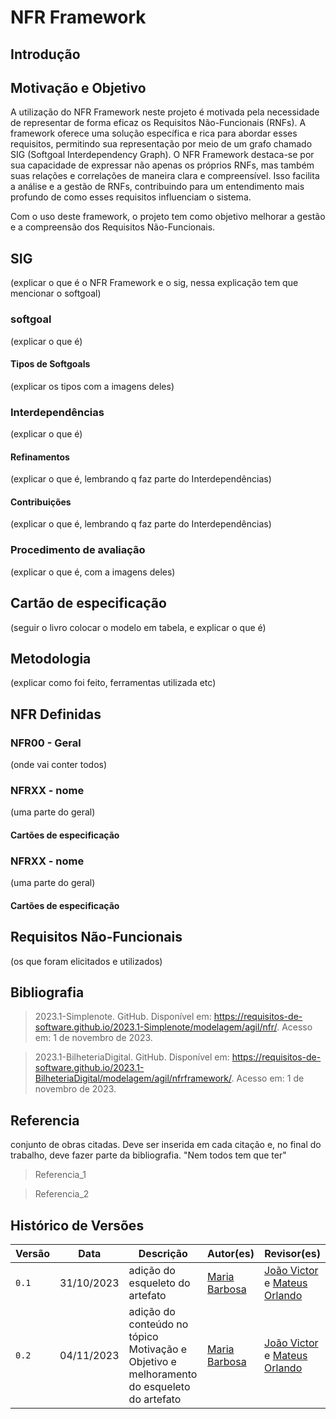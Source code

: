 # NFR Framework

## Introdução


## Motivação e Objetivo

A utilização do NFR Framework neste projeto é motivada pela necessidade de representar de forma eficaz os Requisitos Não-Funcionais (RNFs). A framework oferece uma solução específica e rica para abordar esses requisitos, permitindo sua representação por meio de um grafo chamado SIG (Softgoal Interdependency Graph). O NFR Framework destaca-se por sua capacidade de expressar não apenas os próprios RNFs, mas também suas relações e correlações de maneira clara e compreensível. Isso facilita a análise e a gestão de RNFs, contribuindo para um entendimento mais profundo de como esses requisitos influenciam o sistema.

Com o uso deste framework, o projeto tem como objetivo melhorar a gestão e a compreensão dos Requisitos Não-Funcionais.


## SIG
(explicar o que é o NFR Framework e o sig, nessa explicação tem que mencionar o softgoal)

### softgoal
(explicar o que é)

#### Tipos de Softgoals
(explicar os tipos com a imagens deles)

### Interdependências
(explicar o que é)
#### Refinamentos
(explicar o que é, lembrando q faz parte do Interdependências)
#### Contribuições
(explicar o que é, lembrando q faz parte do Interdependências)

### Procedimento de avaliação
(explicar o que é, com a imagens deles)

## Cartão de especificação
(seguir o livro colocar o modelo em tabela, e explicar o que é)

## Metodologia
(explicar como foi feito, ferramentas utilizada etc)

## NFR Definidas

### NFR00 - Geral
(onde vai conter todos)

### NFRXX - nome
(uma parte do geral)

#### Cartões de especificação

### NFRXX - nome
(uma parte do geral)

#### Cartões de especificação

## Requisitos Não-Funcionais
(os que foram elicitados e utilizados)

## Bibliografia

> 2023.1-Simplenote. GitHub. Disponível em: https://requisitos-de-software.github.io/2023.1-Simplenote/modelagem/agil/nfr/. Acesso em: 1 de novembro de 2023.  

> 2023.1-BilheteriaDigital. GitHub. Disponível em: https://requisitos-de-software.github.io/2023.1-BilheteriaDigital/modelagem/agil/nfrframework/. Acesso em: 1 de novembro de 2023.  

## Referencia

conjunto de obras citadas. Deve ser inserida em cada citação e, no final do trabalho, deve fazer parte da bibliografia. "Nem todos tem que ter"

> Referencia_1

> Referencia_2

## Histórico de Versões

| Versão |     Data    | Descrição   | Autor(es) | Revisor(es) |
| ------ | ----------- | ----------- | --------- | ----------- |
| `0.1`  | 31/10/2023  | adição do esqueleto do artefato | [Maria Barbosa](https://github.com/Madu01) | [João Victor](https://github.com/jvcostta) e [Mateus Orlando](https://github.com/MateusPy) |
| `0.2`  | 04/11/2023  | adição do conteúdo no tópico Motivação e Objetivo e melhoramento do esqueleto do artefato | [Maria Barbosa](https://github.com/Madu01) | [João Victor](https://github.com/jvcostta) e [Mateus Orlando](https://github.com/MateusPy) |
